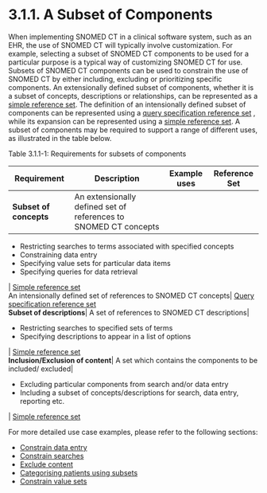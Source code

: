 # 3.1.1. A Subset of Components

When implementing SNOMED CT in a clinical software system, such as an EHR, the use of SNOMED CT will typically involve customization. For example, selecting a subset of SNOMED CT components to be used for a particular purpose is a typical way of customizing SNOMED CT for use. Subsets of SNOMED CT components can be used to constrain the use of SNOMED CT by either including, excluding or prioritizing specific components. An extensionally defined subset of components, whether it is a subset of concepts, descriptions or relationships, can be represented as a [simple reference set](https://github.com/IHTSDO/snomedct-refset-guide/blob/main/3%20requirements-and-use-cases/3.1%20requirements/5.1-Simple-Reference-Set_35985677.html). The definition of an intensionally defined subset of components can be represented using a [query specification reference set](https://github.com/IHTSDO/snomedct-refset-guide/blob/main/3%20requirements-and-use-cases/3.1%20requirements/5.2.-Query-Specification-Reference-Set_35985685.html) , while its expansion can be represented using a [simple reference set](https://github.com/IHTSDO/snomedct-refset-guide/blob/main/3%20requirements-and-use-cases/3.1%20requirements/5.1-Simple-Reference-Set_35985677.html). A subset of components may be required to support a range of different uses, as illustrated in the table below.

Table 3.1.1-1: Requirements for subsets of components

| Requirement            | Description                                                      | Example uses | Reference Set |
| ---------------------- | ---------------------------------------------------------------- | ------------ | ------------- |
| **Subset of concepts** | An extensionally defined set of references to SNOMED CT concepts |              |               |

* Restricting searches to terms associated with specified concepts
* Constraining data entry
* Specifying value sets for particular data items
* Specifying queries for data retrieval

\| [Simple reference set](https://github.com/IHTSDO/snomedct-refset-guide/blob/main/3%20requirements-and-use-cases/3.1%20requirements/5.1-Simple-Reference-Set_35985677.html)\
An intensionally defined set of references to SNOMED CT concepts| [Query specification reference set](https://github.com/IHTSDO/snomedct-refset-guide/blob/main/3%20requirements-and-use-cases/3.1%20requirements/5.2.-Query-Specification-Reference-Set_35985685.html)\
**Subset of descriptions**| A set of references to SNOMED CT descriptions|

* Restricting searches to specified sets of terms
* Specifying descriptions to appear in a list of options

\| [Simple reference set](https://github.com/IHTSDO/snomedct-refset-guide/blob/main/3%20requirements-and-use-cases/3.1%20requirements/5.1-Simple-Reference-Set_35985677.html)\
**Inclusion/Exclusion of content**| A set which contains the components to be included/ excluded|

* Excluding particular components from search and/or data entry
* Including a subset of concepts/descriptions for search, data entry, reporting etc.

\| [Simple reference set](https://github.com/IHTSDO/snomedct-refset-guide/blob/main/3%20requirements-and-use-cases/3.1%20requirements/5.1-Simple-Reference-Set_35985677.html)

For more detailed use case examples, please refer to the following sections:

* [Constrain data entry](https://github.com/IHTSDO/snomedct-refset-guide/blob/main/3%20requirements-and-use-cases/3.1%20requirements/3.2.1.1.-Constrain-Data-Entry_35985564.html)
* [Constrain searches](https://github.com/IHTSDO/snomedct-refset-guide/blob/main/3%20requirements-and-use-cases/3.1%20requirements/3.2.1.2.-Constrain-Searches_35985569.html)
* [Exclude content](https://github.com/IHTSDO/snomedct-refset-guide/blob/main/3%20requirements-and-use-cases/3.1%20requirements/3.2.1.3.-Exclude-Content_35985586.html)
* [Categorising patients using subsets](https://github.com/IHTSDO/snomedct-refset-guide/blob/main/3%20requirements-and-use-cases/3.1%20requirements/3.2.3.2.-Specifying-Queries-for-Retrieval-and-Analysis_35985611.html)
* [Constrain value sets](https://github.com/IHTSDO/snomedct-refset-guide/blob/main/3%20requirements-and-use-cases/3.1%20requirements/3.2.6.1.-Constrain-Value-Sets_35985629.html)

